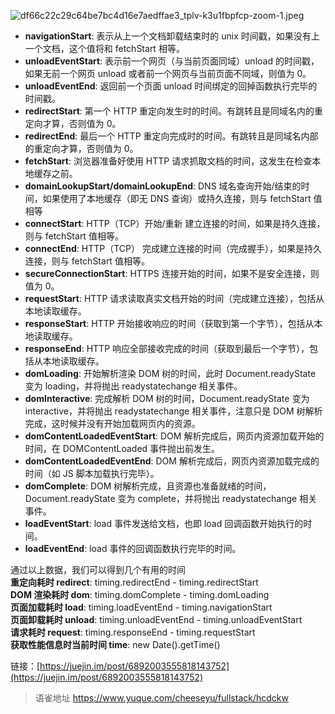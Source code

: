 ![df66c22c29c64be7bc4d16e7aedffae3_tplv-k3u1fbpfcp-zoom-1.jpeg](https://cdn.nlark.com/yuque/0/2021/jpeg/394019/1625036490781-2691e827-873a-4b95-87bc-88e7d38f519e.jpeg#clientId=ueba5b7f8-443d-4&from=ui&id=u44cca507&margin=%5Bobject%20Object%5D&name=df66c22c29c64be7bc4d16e7aedffae3_tplv-k3u1fbpfcp-zoom-1.jpeg&originHeight=555&originWidth=912&originalType=binary&ratio=2&size=52010&status=done&style=none&taskId=u3607eb19-bede-4fa2-ab4a-0a39f1ca9d6)

- **navigationStart**: 表示从上一个文档卸载结束时的 unix 时间戳，如果没有上一个文档，这个值将和 fetchStart 相等。
- **unloadEventStart**: 表示前一个网页（与当前页面同域）unload 的时间戳，如果无前一个网页 unload 或者前一个网页与当前页面不同域，则值为 0。
- **unloadEventEnd**: 返回前一个页面 unload 时间绑定的回掉函数执行完毕的时间戳。
- **redirectStart**: 第一个 HTTP 重定向发生时的时间。有跳转且是同域名内的重定向才算，否则值为 0。
- **redirectEnd**: 最后一个 HTTP 重定向完成时的时间。有跳转且是同域名内部的重定向才算，否则值为 0。
- **fetchStart**: 浏览器准备好使用 HTTP 请求抓取文档的时间，这发生在检查本地缓存之前。
- **domainLookupStart/domainLookupEnd**: DNS 域名查询开始/结束的时间，如果使用了本地缓存（即无 DNS 查询）或持久连接，则与 fetchStart 值相等
- **connectStart**: HTTP（TCP）开始/重新 建立连接的时间，如果是持久连接，则与 fetchStart 值相等。
- **connectEnd**: HTTP（TCP） 完成建立连接的时间（完成握手），如果是持久连接，则与 fetchStart 值相等。
- **secureConnectionStart**: HTTPS 连接开始的时间，如果不是安全连接，则值为 0。
- **requestStart**: HTTP 请求读取真实文档开始的时间（完成建立连接），包括从本地读取缓存。
- **responseStart**: HTTP 开始接收响应的时间（获取到第一个字节），包括从本地读取缓存。
- **responseEnd**: HTTP 响应全部接收完成的时间（获取到最后一个字节），包括从本地读取缓存。
- **domLoading**: 开始解析渲染 DOM 树的时间，此时 Document.readyState 变为 loading，并将抛出 readystatechange 相关事件。
- **domInteractive**: 完成解析 DOM 树的时间，Document.readyState 变为 interactive，并将抛出 readystatechange 相关事件，注意只是 DOM 树解析完成，这时候并没有开始加载网页内的资源。
- **domContentLoadedEventStart**: DOM 解析完成后，网页内资源加载开始的时间，在 DOMContentLoaded 事件抛出前发生。
- **domContentLoadedEventEnd**: DOM 解析完成后，网页内资源加载完成的时间（如 JS 脚本加载执行完毕）。
- **domComplete**: DOM 树解析完成，且资源也准备就绪的时间，Document.readyState 变为 complete，并将抛出 readystatechange 相关事件。
- **loadEventStart**: load 事件发送给文档，也即 load 回调函数开始执行的时间。
- **loadEventEnd**: load 事件的回调函数执行完毕的时间。

通过以上数据，我们可以得到几个有用的时间  
**重定向耗时 redirect**: timing.redirectEnd - timing.redirectStart  
**DOM 渲染耗时 dom**: timing.domComplete - timing.domLoading  
**页面加载耗时 load**: timing.loadEventEnd - timing.navigationStart  
**页面卸载耗时 unload**: timing.unloadEventEnd - timing.unloadEventStart  
**请求耗时 request**: timing.responseEnd - timing.requestStart  
**获取性能信息时当前时间 time**: new Date().getTime()

链接：[https://juejin.im/post/6892003555818143752](https://juejin.im/post/6892003555818143752)
  
> 语雀地址 https://www.yuque.com/cheeseyu/fullstack/hcdckw